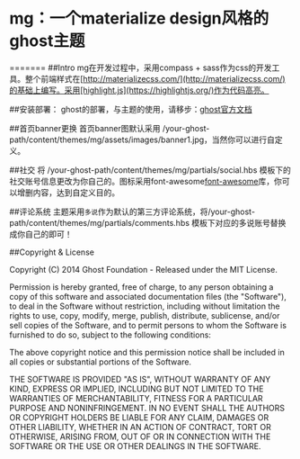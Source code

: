 # mg：一个materialize design风格的ghost主题
=======
##Intro
mg在开发过程中，采用compass + sass作为css的开发工具。整个前端样式在[http://materializecss.com/](http://materializecss.com/)的基础上编写。采用[highlight.js](https://highlightjs.org/)作为代码高亮。

##安装部署：
ghost的部署，与主题的使用，请移步：[ghost官方文档](http://docs.ghost.org/zh/installation/)

##首页banner更换
首页banner图默认采用 /your-ghost-path/content/themes/mg/assets/images/banner1.jpg，当然你可以进行自定义。

##社交
将 /your-ghost-path/content/themes/mg/partials/social.hbs 模板下的社交账号信息更改为你自己的。图标采用font-awesome[font-awesome](http://fontawesome.io/)库，你可以增删内容，达到自定义目的。

##评论系统
主题采用`多说`作为默认的第三方评论系统，将/your-ghost-path/content/themes/mg/partials/comments.hbs 模板下对应的多说账号替换成你自己的即可！


##Copyright & License

Copyright (C) 2014 Ghost Foundation - Released under the MIT License.

Permission is hereby granted, free of charge, to any person obtaining a copy of this software and associated documentation files (the "Software"), to deal in the Software without restriction, including without limitation the rights to use, copy, modify, merge, publish, distribute, sublicense, and/or sell copies of the Software, and to permit persons to whom the Software is furnished to do so, subject to the following conditions:

The above copyright notice and this permission notice shall be included in all copies or substantial portions of the Software.

THE SOFTWARE IS PROVIDED "AS IS", WITHOUT WARRANTY OF ANY KIND, EXPRESS OR IMPLIED, INCLUDING BUT NOT LIMITED TO THE WARRANTIES OF MERCHANTABILITY, FITNESS FOR A PARTICULAR PURPOSE AND
NONINFRINGEMENT. IN NO EVENT SHALL THE AUTHORS OR COPYRIGHT HOLDERS BE LIABLE FOR ANY CLAIM, DAMAGES OR OTHER LIABILITY, WHETHER IN AN ACTION OF CONTRACT, TORT OR OTHERWISE, ARISING FROM, OUT OF OR IN CONNECTION WITH THE SOFTWARE OR THE USE OR OTHER DEALINGS IN THE SOFTWARE.
